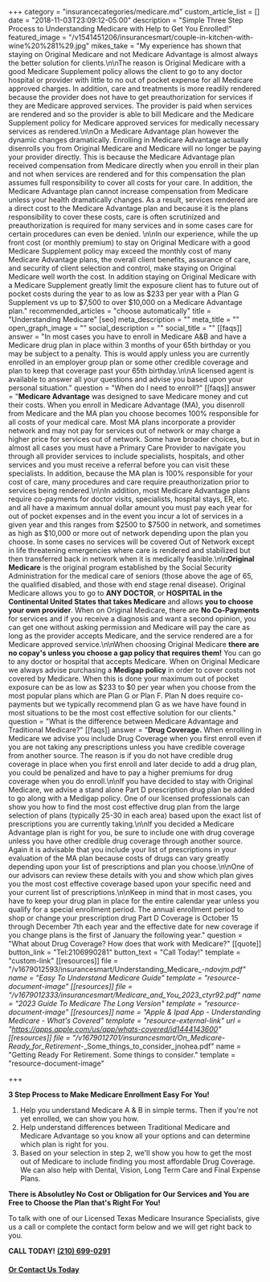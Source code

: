 +++
category = "insurancecategories/medicare.md"
custom_article_list = []
date = "2018-11-03T23:09:12-05:00"
description = "Simple Three Step Process to Understanding Medicare with Help to Get You Enrolled!"
featured_image = "/v1541451206/insurancesmart/couple-in-kitchen-with-wine%20%281%29.jpg"
mikes_take = "My experience has shown that staying on Original Medicare and not Medicare Advantage is almost always the better solution for clients.\n\nThe reason is Original Medicare with a good Medicare Supplement policy allows the client to go to any doctor hospital or provider with little to no out of pocket expense for all Medicare approved charges.  In addition, care and treatments is more readily rendered because the provider does not have to get preauthorization for services if they are Medicare approved services.  The provider is paid when services are rendered and so the provider is able to bill Medicare and the Medicare Supplement policy for Medicare approved services for medically necessary services as rendered.\n\nOn a Medicare Advantage plan however the dynamic changes dramatically.  Enrolling in Medicare Advantage actually disenrolls you from Original Medicare and Medicare will no longer be paying your provider directly.  This is because the Medicare Advantage plan received compensation from Medicare directly when you enroll in their plan and not when services are rendered and for this compensation the plan assumes full responsibility to cover all costs for your care.  In addition, the Medicare Advantage plan cannot increase compensation from Medicare unless your health dramatically changes.  As a result, services rendered are a direct cost to the Medicare Advantage plan and because it is the plans responsibility to cover these costs, care is often scrutinized and preauthorization is required for many services and in some cases care for certain procedures can even be denied. \n\nIn our experience, while the up front cost (or monthly premium) to stay on Original Medicare with a good Medicare Supplement policy may exceed the monthly cost of many Medicare Advantage plans, the overall client benefits, assurance of care, and security of client selection and control, make staying on Original Medicare well worth the cost.  In addition staying on Original Medicare with a Medicare Supplement greatly limit the exposure client has to future out of pocket costs during the year to as low as $233 per year with a Plan G Supplement vs up to $7,500 to over $10,000 on a Medicare Advantage plan."
recommended_articles = "choose automatically"
title = "Understanding Medicare"
[seo]
meta_description = ""
meta_title = ""
open_graph_image = ""
social_description = ""
social_title = ""
[[faqs]]
answer = "In most cases you have to enroll in Medicare A&B and have a Medicare drug plan in place within 3 months of your 65th birthday or you may be subject to a penalty. This is would apply unless you are currently enrolled in an employer group plan or some other credible coverage and plan to keep that coverage past your 65th birthday.\n\nA licensed agent is available to answer all your questions and advise you based upon your personal situation."
question = "When do I need to enroll?"
[[faqs]]
answer = "**Medicare Advantage** was designed to save Medicare money and cut their costs.  When you enroll in Medicare Advantage (MA), you disenroll from Medicare and the MA plan you choose becomes 100% responsible for all costs of your medical care.  Most MA plans incorporate a provider network and may not pay for services out of network or may charge a higher price for services out of network.  Some have broader choices, but in almost all cases you must have a Primary Care Provider to navigate you through all provider services to include specialists, hospitals, and other services and you must receive a referral before you can visit these specialists.  In addition, because the MA plan is 100% responsible for your cost of care, many procedures and care require preauthorization prior to services being rendered.\n\nIn addition, most Medicare Advantage plans require co-payments for doctor visits, specialists, hospital stays, ER, etc. and all have a maximum annual dollar amount you must pay each year for out of pocket expenses and in the event you incur a lot of services in a given year and this ranges from $2500 to $7500 in network, and sometimes as high as $10,000 or more out of network depending upon the plan you choose.  In some cases no services will be covered Out of Network except in life threatening emergencies where care is rendered and stabilized but then transferred back in network when it is medically feasible.\n\n**Original Medicare** is the original program established by the Social Security Administration for the medical care of seniors (those above the age of 65, the qualified disabled, and those with end stage renal disease). Original Medicare allows you to go to **ANY DOCTOR**, or **HOSPITAL in the Continental United States that takes Medicare** and allows **you to choose your own provider**.  When on Original Medicare, there are **No Co-Payments** for services and if you receive a diagnosis and want a second opinion, you can get one without asking permission and Medicare will pay the care as long as the provider accepts Medicare, and the service rendered are a for Medicare approved service.\n\nWhen choosing Original Medicare **there are no copay's unless you choose a gap policy that requires them!**  You can go to any doctor or hospital that accepts Medicare.  When on Original Medicare we always advise purchasing a **Medigap policy** in order to cover costs not covered by Medicare. When this is done your maximum out of pocket exposure can be as low as $233 to $0 per year when you choose from the most popular plans which are Plan G or Plan F.  Plan N does require co-payments but we typically recommend plan G as we have have found in most situations to be the most cost effective solution for our clients."
question = "What is the difference between Medicare Advantage and Traditional Medicare?"
[[faqs]]
answer = "**Drug Coverage.** When enrolling in Medicare we advise you include Drug Coverage when you first enroll even if you are not taking any prescriptions unless you have credible coverage from another source. The reason is if you do not have credible drug coverage in place when you first enroll and later decide to add a drug plan, you could be penalized and have to pay a higher premiums for drug coverage when you do enroll.\n\nIf you have decided to stay with Original Medicare, we advise a stand alone Part D prescription drug plan be added to go along with a Medigap policy. One of our licensed professionals can show you how to find the most cost effective drug plan from the large selection of plans (typically 25-30 in each area) based upon the exact list of prescriptions you are currently taking.\n\nIf you decided a Medicare Advantage plan is right for you, be sure to include one with drug coverage unless you have other credible drug coverage through another source.  Again it is advisable that you include your list of prescriptions in your evaluation of the MA plan because costs of drugs can vary greatly depending upon your list of prescriptions and plan you choose.\n\nOne of our advisors can review these details with you and show which plan gives you the most cost effective coverage based upon your specific need and your current list of prescriptions.\n\nKeep in mind that in most cases, you have to keep your drug plan in place for the entire calendar year unless you qualify for a special enrollment period. The annual enrollment period to shop or change your prescription drug Part D Coverage is October 15 through December 7th each year and the effective date for new coverage if you change plans is the first of January the following year."
question = "What about Drug Coverage? How does that work with Medicare?"
[[quote]]
button_link = "Tel:2106990281"
button_text = "Call Today!"
template = "custom-link"
[[resources]]
file = "/v1679012593/insurancesmart/Understanding_Medicare_-_ndovjm.pdf"
name = "Easy To Understand Medicare Guide"
template = "resource-document-image"
[[resources]]
file = "/v1679012333/insurancesmart/Medicare_and_You_2023_ctyr92.pdf"
name = "2023 Guide To Medicare The Long Version"
template = "resource-document-image"
[[resources]]
name = "Apple & Ipad App - Understanding Medicare - What's Covered"
template = "resource-external-link"
url = "https://apps.apple.com/us/app/whats-covered/id1444143600"
[[resources]]
file = "/v1679012701/insurancesmart/On_Medicare_-_Ready_for_Retirement_-_Some_things_to_consider_jnohea.pdf"
name = "Getting Ready For Retirement.  Some things to consider."
template = "resource-document-image"

+++

**3 Step Process to Make Medicare Enrollment Easy For You!**

1. Help you understand Medicare A & B in simple terms. Then if you're not yet enrolled, we can show you how.
2. Help understand differences between Traditional Medicare and Medicare Advantage so you know all your options and can determine which plan is right for you.
3. Based on your selection in step 2, we'll show you how to get the most out of Medicare to include finding you most affordable Drug Coverage. We can also help with Dental, Vision, Long Term Care and Final Expense Plans.

**There is Absolutley No Cost or Obligation for Our Services and You are Free to Choose the Plan that's Right For You!**

To talk with one of our Licensed Texas Medicare Insurance Specialists, give us a call or complete the contact form below and we will get right back to you.

**CALL TODAY!** [**(210) 699-0291**](tel:2106990281)

#### [**Or Contact Us Today**](/contact)
